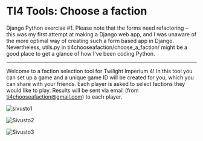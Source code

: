 # TI4 Tools: Choose a faction

Django Python exercise #1. Please note that the forms need refactoring – this was my first attempt at making a Django web app, and I was unaware of the more optimal way of creating such a form based app in Django. Nevertheless, utils.py in ti4chooseafaction/choose_a_faction/ might be a good place to get a glance of how I've been coding Python.

--- 

Welcome to a faction selection tool for Twilight Imperium 4!
In this tool you can set up a game and a unique game ID will be created for you, which you can share with your friends. Each player is asked to select factions they would like to play. Results will be sent via email (from ti4chooseafaction@gmail.com) to each player.

![sivusto1](https://user-images.githubusercontent.com/50529472/147137016-48032936-22ca-4bc1-9010-119cb48b6251.png)


![Sivusto2](https://user-images.githubusercontent.com/50529472/147137029-13c41444-14d1-4e57-8744-5997800fa2df.png)


![Sivusto3](https://user-images.githubusercontent.com/50529472/147137038-f40e487a-f83e-477c-b44a-efa8a6df54a4.png)



